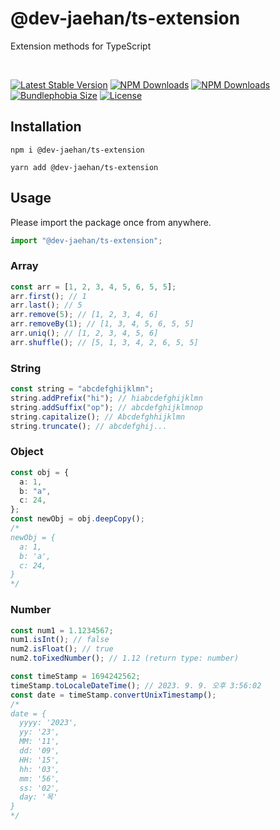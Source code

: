 # @dev-jaehan/ts-extension

Extension methods for TypeScript

</br>

[![Latest Stable Version](https://img.shields.io/npm/v/@dev-jaehan/ts-extension.svg)](https://www.npmjs.com/package/@dev-jaehan/ts-extension)
[![NPM Downloads](https://img.shields.io/npm/dm/@dev-jaehan/ts-extension.svg)](https://www.npmjs.com/package/@dev-jaehan/ts-extension)
[![NPM Downloads](https://img.shields.io/npm/dt/@dev-jaehan/ts-extension.svg)](https://www.npmjs.com/package/@dev-jaehan/ts-extension)
[![Bundlephobia Size](https://img.shields.io/bundlephobia/minzip/@dev-jaehan/ts-extension.svg)](https://www.npmjs.com/package/@dev-jaehan/ts-extension)
[![License](https://img.shields.io/npm/l/utility-types.svg?style=flat)](https://david-dm.org/piotrwitek/utility-types?type=peer)

## Installation

```
npm i @dev-jaehan/ts-extension
```

```
yarn add @dev-jaehan/ts-extension
```

## Usage

Please import the package once from anywhere.

```typescript
import "@dev-jaehan/ts-extension";
```

### Array

```typescript
const arr = [1, 2, 3, 4, 5, 6, 5, 5];
arr.first(); // 1
arr.last(); // 5
arr.remove(5); // [1, 2, 3, 4, 6]
arr.removeBy(1); // [1, 3, 4, 5, 6, 5, 5]
arr.uniq(); // [1, 2, 3, 4, 5, 6]
arr.shuffle(); // [5, 1, 3, 4, 2, 6, 5, 5]
```

### String

```typescript
const string = "abcdefghijklmn";
string.addPrefix("hi"); // hiabcdefghijklmn
string.addSuffix("op"); // abcdefghijklmnop
string.capitalize(); // Abcdefghhijklmn
string.truncate(); // abcdefghij...
```

### Object

```typescript
const obj = {
  a: 1,
  b: "a",
  c: 24,
};
const newObj = obj.deepCopy();
/*
newObj = {
  a: 1,
  b: 'a',
  c: 24,
}
*/
```

### Number

```typescript
const num1 = 1.1234567;
num1.isInt(); // false
num2.isFloat(); // true
num2.toFixedNumber(); // 1.12 (return type: number)

const timeStamp = 1694242562;
timeStamp.toLocaleDateTime(); // 2023. 9. 9. 오후 3:56:02
const date = timeStamp.convertUnixTimestamp();
/*
date = {
  yyyy: '2023',
  yy: '23',
  MM: '11',
  dd: '09',
  HH: '15',
  hh: '03',
  mm: '56',
  ss: '02',
  day: '목'
}
*/
```
